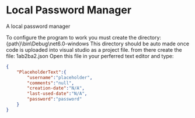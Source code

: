 # Local Password Manager


A local password manager


To configure the program to work you must create the directory: {path}\bin\Debug\net6.0-windows
This directory should be auto made once code is uploaded into visual studio as a project file.
from there create the file: 1ab2ba2.json
Open this file in your perferred text editor and type:
```json
{
    "PlaceholderText":{
        "username":"placeholder",
        "comments":"null",
        "creation-date":"N/A",
        "last-used-date":"N/A",
        "password":"password"
    }
}
